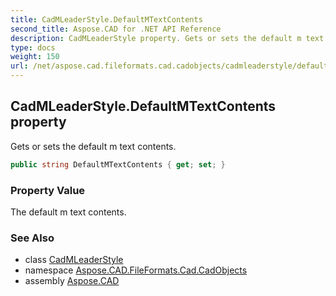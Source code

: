 ```yaml
---
title: CadMLeaderStyle.DefaultMTextContents
second_title: Aspose.CAD for .NET API Reference
description: CadMLeaderStyle property. Gets or sets the default m text contents
type: docs
weight: 150
url: /net/aspose.cad.fileformats.cad.cadobjects/cadmleaderstyle/defaultmtextcontents/
---
```

## CadMLeaderStyle.DefaultMTextContents property

Gets or sets the default m text contents.

```csharp
public string DefaultMTextContents { get; set; }
```

### Property Value

The default m text contents.

### See Also

* class [CadMLeaderStyle](../)
* namespace [Aspose.CAD.FileFormats.Cad.CadObjects](../../cadmleaderstyle/)
* assembly [Aspose.CAD](../../../)


